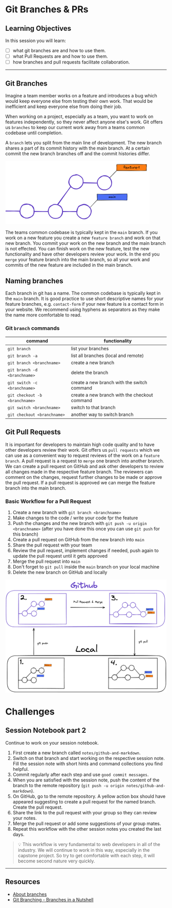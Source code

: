 # Git Branches & PRs

## Learning Objectives

In this session you will learn:

- [ ] what git branches are and how to use them.
- [ ] what Pull Requests are and how to use them.
- [ ] how branches and pull requests facilitate collaboration.

---

## Git Branches

Imagine a team member works on a feature and introduces a bug which would keep everyone else from
testing their own work. That would be inefficient and keep everyone else from doing their job.

When working on a project, especially as a team, you want to work on features independently, so they
never affect anyone else's work. Git offers us `branches` to keep our current work away from a teams
common codebase until completion.

A `branch` lets you split from the main line of development. The new branch shares a part of its
commit history with the main branch. At a certain commit the new branch branches off and the commit
histories differ.

<img src="assets/branches.png" width="450">

The teams common codebase is typically kept in the `main` branch. If you work on a new feature you
create a new `feature branch` and work on that new branch. You commit your work on the new branch
and the main branch is not effected. You can finish work on the new feature, test the new
functionality and have other developers review your work. In the end you `merge` your feature branch
into the main branch, so all your work and commits of the new feature are included in the main
branch.

## Naming branches

Each branch in git has a name. The common codebase is typically kept in the `main` branch. It is
good practice to use short descriptive names for your feature branches, e.g. `contact-form` if your
new feature is a contact form in your website. We recommend using hyphens as separators as they make
the name more comfortable to read.

### Git `branch` commands

| command                        | functionality                                 |
| ------------------------------ | --------------------------------------------- |
| `git branch`                   | list your branches                                 |
| `git branch -a`                | list all branches (local and remote)          |
| `git branch <branchname>`      | create a new branch                           |
| `git branch -d <branchname>`   | delete the branch                             |
| `git switch -c <branchname>`   | create a new branch with the switch command   |
| `git checkout -b <branchname>` | create a new branch with the checkout command |
| `git switch <branchname>`      | switch to that branch                         |
| `git checkout <branchname>`    | another way to switch branch                  |

## Git Pull Requests

It is important for developers to maintain high code quality and to have other developers review
their work. Git offers us `pull requests` which we can use as a convenient way to request reviews of
the work on a `feature branch`. A pull request is a request to `merge` one branch into another
branch. We can create a pull request on GitHub and ask other developers to review all changes made
in the respective feature branch. The reviewers can comment on the changes, request further changes
to be made or approve the pull request. If a pull request is approved we can merge the feature
branch into the main branch.

### Basic Workflow for a Pull Request

1. Create a new branch with `git branch <branchname>`
2. Make changes to the code / write your code fpr the feature
3. Push the changes and the new branch with `git push -u origin <branchname>` (after you have done
   this once you can use `git push` for this branch)
4. Create a pull request on GitHub from the new branch into `main`
5. Share the pull request with your team
6. Review the pull request, implement changes if needed, push again to update the pull request until
   it gets approved
7. Merge the pull request into `main`
8. Don't forget to `git pull` inside the `main` branch on your local machine
9. Delete the new branch on GitHub and locally

![Basic git workflow for branches and PRs](assets/git-basics-branching-workflow.png)

# Challenges

## Session Notebook part 2

Continue to work on your session notebook.

1. First create a new branch called `notes/github-and-markdown`.
2. Switch on that branch and start working on the respective session note. Fill the session note
   with short hints and command collections you find helpful.
3. Commit regularly after each step and use `good commit messages`.
4. When you are satisfied with the session note, push the content of the branch to the remote
   repository (`git push -u origin notes/github-and-markdown`).
5. On GitHub, go to the remote repository. A yellow action box should have appeared suggesting to
   create a pull request for the named branch. Create the pull request.
6. Share the link to the pull request with your group so they can review your notes.
7. Merge the pull request or add some suggestions of your group mates.
8. Repeat this workflow with the other session notes you created the last days.

> 💡 This workflow is very fundamental to web developers in all of the industry. We will continue to
> work in this way, especially in the capstone project. So try to get comfortable with each step, it
> will become second nature very quickly.

---

## Resources

- [About branches](https://docs.github.com/en/pull-requests/collaborating-with-pull-requests/proposing-changes-to-your-work-with-pull-requests/about-branches)
- [Git Branching - Branches in a Nutshell](https://git-scm.com/book/en/v2/Git-Branching-Branches-in-a-Nutshell)
